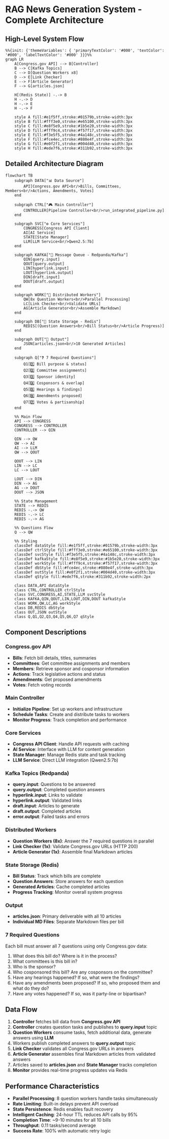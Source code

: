 # RAG News Generation System - Complete Architecture

## High-Level System Flow

```mermaid
%%{init: {'themeVariables': { 'primaryTextColor': '#000', 'textColor': '#000', 'labelTextColor': '#000' }}}%%
graph LR
    A[Congress.gov API] --> B[Controller]
    B --> C[Kafka Topics]
    C --> D[Question Workers x8]
    D --> E[Link Checker]
    E --> F[Article Generator]
    F --> G[articles.json]
    
    H[(Redis State)] -.-> B
    H -.-> D
    H -.-> E
    H -.-> F
    
    style A fill:#e1f5ff,stroke:#01579b,stroke-width:3px
    style B fill:#fff3e0,stroke:#e65100,stroke-width:3px
    style C fill:#e8f5e9,stroke:#1b5e20,stroke-width:3px
    style D fill:#fff9c4,stroke:#f57f17,stroke-width:3px
    style E fill:#f3e5f5,stroke:#4a148c,stroke-width:3px
    style F fill:#fce4ec,stroke:#880e4f,stroke-width:3px
    style G fill:#e0f2f1,stroke:#004d40,stroke-width:3px
    style H fill:#ede7f6,stroke:#311b92,stroke-width:3px
```

## Detailed Architecture Diagram

```mermaid
flowchart TB
    subgraph DATA["📊 Data Source"]
        API[Congress.gov API<br/>Bills, Committees, Members<br/>Actions, Amendments, Votes]
    end
    
    subgraph CTRL["🎮 Main Controller"]
        CONTROLLER[Pipeline Controller<br/>run_integrated_pipeline.py]
    end
    
    subgraph SVC["⚙️ Core Services"]
        CONGRESS[Congress API Client]
        AI[AI Service]
        STATE[State Manager]
        LLM[LLM Service<br/>Qwen2.5:7b]
    end
    
    subgraph KAFKA["📨 Message Queue - Redpanda/Kafka"]
        QIN[query.input]
        QOUT[query.output]
        LIN[hyperlink.input]
        LOUT[hyperlink.output]
        DIN[draft.input]
        DOUT[draft.output]
    end
    
    subgraph WORK["👷 Distributed Workers"]
        QW[8x Question Workers<br/>Parallel Processing]
        LC[Link Checker<br/>Validate URLs]
        AG[Article Generator<br/>Assemble Markdown]
    end
    
    subgraph DB["💾 State Storage - Redis"]
        REDIS[(Question Answers<br/>Bill Status<br/>Article Progress)]
    end
    
    subgraph OUT["📄 Output"]
        JSON[articles.json<br/>10 Generated Articles]
    end
    
    subgraph Q["❓ 7 Required Questions"]
        Q1[1️⃣ Bill purpose & status]
        Q2[2️⃣ Committee assignments]
        Q3[3️⃣ Sponsor identity]
        Q4[4️⃣ Cosponsors & overlap]
        Q5[5️⃣ Hearings & findings]
        Q6[6️⃣ Amendments proposed]
        Q7[7️⃣ Votes & partisanship]
    end
    
    %% Main Flow
    API --> CONGRESS
    CONGRESS --> CONTROLLER
    CONTROLLER --> QIN
    
    QIN --> QW
    QW --> AI
    AI --> LLM
    QW --> QOUT
    
    QOUT --> LIN
    LIN --> LC
    LC --> LOUT
    
    LOUT --> DIN
    DIN --> AG
    AG --> DOUT
    DOUT --> JSON
    
    %% State Management
    STATE --> REDIS
    REDIS -.-> QW
    REDIS -.-> LC
    REDIS -.-> AG
    
    %% Questions Flow
    Q --> QW
    
    %% Styling
    classDef dataStyle fill:#e1f5ff,stroke:#01579b,stroke-width:3px
    classDef ctrlStyle fill:#fff3e0,stroke:#e65100,stroke-width:3px
    classDef svcStyle fill:#f3e5f5,stroke:#4a148c,stroke-width:3px
    classDef kafkaStyle fill:#e8f5e9,stroke:#1b5e20,stroke-width:3px
    classDef workStyle fill:#fff9c4,stroke:#f57f17,stroke-width:3px
    classDef dbStyle fill:#fce4ec,stroke:#880e4f,stroke-width:3px
    classDef outStyle fill:#e0f2f1,stroke:#004d40,stroke-width:3px
    classDef qStyle fill:#ede7f6,stroke:#311b92,stroke-width:2px
    
    class DATA,API dataStyle
    class CTRL,CONTROLLER ctrlStyle
    class SVC,CONGRESS,AI,STATE,LLM svcStyle
    class KAFKA,QIN,QOUT,LIN,LOUT,DIN,DOUT kafkaStyle
    class WORK,QW,LC,AG workStyle
    class DB,REDIS dbStyle
    class OUT,JSON outStyle
    class Q,Q1,Q2,Q3,Q4,Q5,Q6,Q7 qStyle
```

## Component Descriptions

### Congress.gov API
- **Bills**: Fetch bill details, titles, summaries
- **Committees**: Get committee assignments and members
- **Members**: Retrieve sponsor and cosponsor information
- **Actions**: Track legislative actions and status
- **Amendments**: Get proposed amendments
- **Votes**: Fetch voting records

### Main Controller
- **Initialize Pipeline**: Set up workers and infrastructure
- **Schedule Tasks**: Create and distribute tasks to workers
- **Monitor Progress**: Track completion and performance

### Core Services
- **Congress API Client**: Handle API requests with caching
- **AI Service**: Interface with LLM for content generation
- **State Manager**: Manage Redis state and task tracking
- **LLM Service**: Direct LLM integration (Qwen2.5:7b)

### Kafka Topics (Redpanda)
- **query.input**: Questions to be answered
- **query.output**: Completed question answers
- **hyperlink.input**: Links to validate
- **hyperlink.output**: Validated links
- **draft.input**: Articles to generate
- **draft.output**: Completed articles
- **error.output**: Failed tasks and errors

### Distributed Workers
- **Question Workers (8x)**: Answer the 7 required questions in parallel
- **Link Checker (1x)**: Validate Congress.gov URLs (HTTP 200)
- **Article Generator (1x)**: Assemble final Markdown articles

### State Storage (Redis)
- **Bill Status**: Track which bills are complete
- **Question Answers**: Store answers for each question
- **Generated Articles**: Cache completed articles
- **Progress Tracking**: Monitor overall system progress

### Output
- **articles.json**: Primary deliverable with all 10 articles
- **Individual MD Files**: Separate Markdown files per bill

### 7 Required Questions
Each bill must answer all 7 questions using only Congress.gov data:
1. What does this bill do? Where is it in the process?
2. What committees is this bill in?
3. Who is the sponsor?
4. Who cosponsored this bill? Are any cosponsors on the committee?
5. Have any hearings happened? If so, what were the findings?
6. Have any amendments been proposed? If so, who proposed them and what do they do?
7. Have any votes happened? If so, was it party-line or bipartisan?

## Data Flow

1. **Controller** fetches bill data from **Congress.gov API**
2. **Controller** creates question tasks and publishes to **query.input** topic
3. **Question Workers** consume tasks, fetch additional data, generate answers using **LLM**
4. Workers publish completed answers to **query.output** topic
5. **Link Checker** validates all Congress.gov URLs in answers
6. **Article Generator** assembles final Markdown articles from validated answers
7. Articles saved to **articles.json** and **State Manager** tracks completion
8. **Monitor** provides real-time progress updates via Redis

## Performance Characteristics

- **Parallel Processing**: 8 question workers handle tasks simultaneously
- **Rate Limiting**: Built-in delays prevent API overload
- **State Persistence**: Redis enables fault recovery
- **Intelligent Caching**: 24-hour TTL reduces API calls by 95%
- **Completion Time**: ~9-10 minutes for all 10 bills
- **Throughput**: 0.11 tasks/second average
- **Success Rate**: 100% with automatic retry logic

